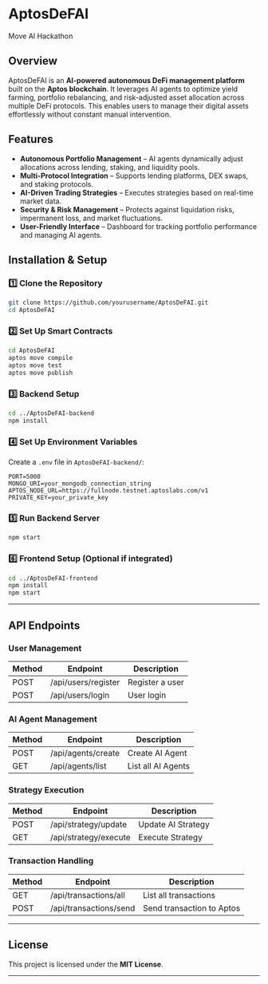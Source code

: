 # AptosDeFAI
Move AI Hackathon

## Overview
AptosDeFAI is an **AI-powered autonomous DeFi management platform** built on the **Aptos blockchain**. It leverages AI agents to optimize yield farming, portfolio rebalancing, and risk-adjusted asset allocation across multiple DeFi protocols. This enables users to manage their digital assets effortlessly without constant manual intervention.

## Features
- **Autonomous Portfolio Management** – AI agents dynamically adjust allocations across lending, staking, and liquidity pools.
- **Multi-Protocol Integration** – Supports lending platforms, DEX swaps, and staking protocols.
- **AI-Driven Trading Strategies** – Executes strategies based on real-time market data.
- **Security & Risk Management** – Protects against liquidation risks, impermanent loss, and market fluctuations.
- **User-Friendly Interface** – Dashboard for tracking portfolio performance and managing AI agents.

## Installation & Setup
### **1️⃣ Clone the Repository**
```sh
git clone https://github.com/yourusername/AptosDeFAI.git
cd AptosDeFAI
```

### **2️⃣ Set Up Smart Contracts**
```sh
cd AptosDeFAI
aptos move compile
aptos move test
aptos move publish
```

### **3️⃣ Backend Setup**
```sh
cd ../AptosDeFAI-backend
npm install
```

### **4️⃣ Set Up Environment Variables**
Create a `.env` file in `AptosDeFAI-backend/`:
```env
PORT=5000
MONGO_URI=your_mongodb_connection_string
APTOS_NODE_URL=https://fullnode.testnet.aptoslabs.com/v1
PRIVATE_KEY=your_private_key
```

### **5️⃣ Run Backend Server**
```sh
npm start
```

### **6️⃣ Frontend Setup (Optional if integrated)**
```sh
cd ../AptosDeFAI-frontend
npm install
npm start
```

---

## API Endpoints
### **User Management**
| Method | Endpoint            | Description         |
|--------|---------------------|---------------------|
| POST   | /api/users/register | Register a user    |
| POST   | /api/users/login    | User login         |

### **AI Agent Management**
| Method | Endpoint           | Description          |
|--------|--------------------|----------------------|
| POST   | /api/agents/create | Create AI Agent     |
| GET    | /api/agents/list   | List all AI Agents  |

### **Strategy Execution**
| Method | Endpoint              | Description          |
|--------|-----------------------|----------------------|
| POST   | /api/strategy/update  | Update AI Strategy  |
| GET    | /api/strategy/execute | Execute Strategy    |

### **Transaction Handling**
| Method | Endpoint               | Description                  |
|--------|------------------------|------------------------------|
| GET    | /api/transactions/all  | List all transactions       |
| POST   | /api/transactions/send | Send transaction to Aptos   |

---


## License
This project is licensed under the **MIT License**.

---

